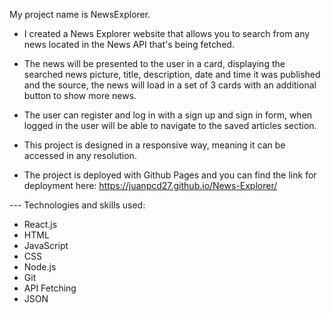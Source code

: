 My project name is NewsExplorer.

* I created a News Explorer website that allows you to search from any news located in the News API that's being fetched.
  
* The news will be presented to the user in a card, displaying the searched news picture, title, description, date and time it was published and the source, the news will load in a set of 3 cards with an additional button to show more news.
  
* The user can register and log in with a sign up and sign in form, when logged in the user will be able to navigate to the saved articles section.

* This project is designed in a responsive way, meaning it can be accessed in any resolution.

* The project is deployed with Github Pages and you can find the link for deployment here: https://juanpcd27.github.io/News-Explorer/

--- Technologies and skills used:

- React.js
- HTML
- JavaScript
- CSS
- Node.js
- Git
- API Fetching
- JSON

